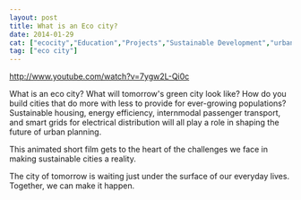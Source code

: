 ```yaml
---
layout: post
title: What is an Eco city?
date: 2014-01-29
cat: ["ecocity","Education","Projects","Sustainable Development","urban planning"]
tag: ["eco city"]
---
```


http://www.youtube.com/watch?v=7ygw2L-Qi0c  

What is an eco city? What will tomorrow's green city look like? How do you build cities that do more with less to provide for ever-growing populations? 
Sustainable housing, energy efficiency, internmodal passenger transport, and smart grids for electrical distribution will all play a role in shaping the future of urban planning. 

This animated short film gets to the heart of the challenges we face in making  sustainable cities a reality.

The city of tomorrow is waiting just under the surface of our everyday lives. Together, we can make it happen.